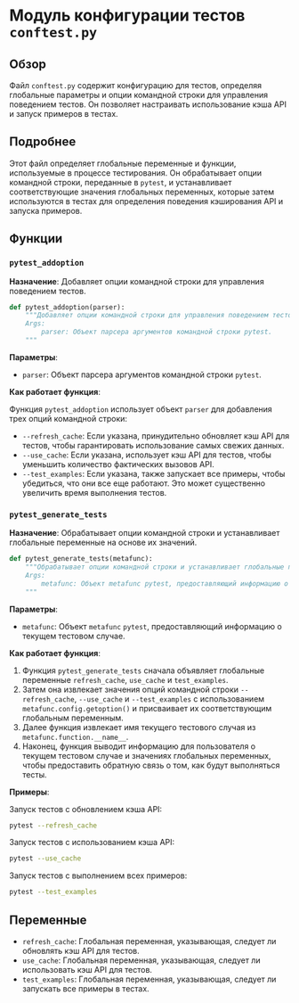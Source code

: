 # Модуль конфигурации тестов `conftest.py`

## Обзор

Файл `conftest.py` содержит конфигурацию для тестов, определяя глобальные параметры и опции командной строки для управления поведением тестов. Он позволяет настраивать использование кэша API и запуск примеров в тестах.

## Подробнее

Этот файл определяет глобальные переменные и функции, используемые в процессе тестирования. Он обрабатывает опции командной строки, переданные в `pytest`, и устанавливает соответствующие значения глобальных переменных, которые затем используются в тестах для определения поведения кэширования API и запуска примеров.

## Функции

### `pytest_addoption`

**Назначение**: Добавляет опции командной строки для управления поведением тестов.

```python
def pytest_addoption(parser):
    """Добавляет опции командной строки для управления поведением тестов.
    Args:
        parser: Объект парсера аргументов командной строки pytest.
    """
```

**Параметры**:

- `parser`: Объект парсера аргументов командной строки `pytest`.

**Как работает функция**:

Функция `pytest_addoption` использует объект `parser` для добавления трех опций командной строки:
- `--refresh_cache`: Если указана, принудительно обновляет кэш API для тестов, чтобы гарантировать использование самых свежих данных.
- `--use_cache`: Если указана, использует кэш API для тестов, чтобы уменьшить количество фактических вызовов API.
- `--test_examples`: Если указана, также запускает все примеры, чтобы убедиться, что они все еще работают. Это может существенно увеличить время выполнения тестов.

### `pytest_generate_tests`

**Назначение**: Обрабатывает опции командной строки и устанавливает глобальные переменные на основе их значений.

```python
def pytest_generate_tests(metafunc):
    """Обрабатывает опции командной строки и устанавливает глобальные переменные на основе их значений.
    Args:
        metafunc: Объект metafunc pytest, предоставляющий информацию о текущем тестовом случае.
    """
```

**Параметры**:

- `metafunc`: Объект `metafunc` `pytest`, предоставляющий информацию о текущем тестовом случае.

**Как работает функция**:

1.  Функция `pytest_generate_tests` сначала объявляет глобальные переменные `refresh_cache`, `use_cache` и `test_examples`.
2.  Затем она извлекает значения опций командной строки `--refresh_cache`, `--use_cache` и `--test_examples` с использованием `metafunc.config.getoption()` и присваивает их соответствующим глобальным переменным.
3.  Далее функция извлекает имя текущего тестового случая из `metafunc.function.__name__`.
4.  Наконец, функция выводит информацию для пользователя о текущем тестовом случае и значениях глобальных переменных, чтобы предоставить обратную связь о том, как будут выполняться тесты.

**Примеры**:

Запуск тестов с обновлением кэша API:

```bash
pytest --refresh_cache
```

Запуск тестов с использованием кэша API:

```bash
pytest --use_cache
```

Запуск тестов с выполнением всех примеров:

```bash
pytest --test_examples
```

## Переменные

- `refresh_cache`: Глобальная переменная, указывающая, следует ли обновлять кэш API для тестов.
- `use_cache`: Глобальная переменная, указывающая, следует ли использовать кэш API для тестов.
- `test_examples`: Глобальная переменная, указывающая, следует ли запускать все примеры в тестах.